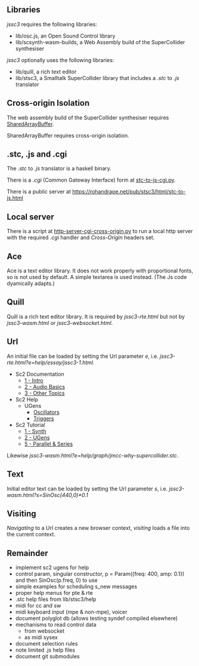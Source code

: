 ## Libraries

_jssc3_ requires the following libraries:

- lib/osc.js, an Open Sound Control library
- lib/scsynth-wasm-builds, a Web Assembly build of the SuperCollider synthesiser

_jssc3_ optionally uses the following libraries:

- lib/quill, a rich text editor
- lib/stsc3, a Smalltalk SuperCollider library that includes a _.stc_ to _.js_ translator

## Cross-origin Isolation

The web assembly build of the SuperCollider synthesiser requires
[SharedArrayBuffer](https://developer.mozilla.org/en-US/docs/Web/JavaScript/Reference/Global_Objects/SharedArrayBuffer).

SharedArrayBuffer requires cross-origin isolation.

## .stc, .js and .cgi

The _.stc_ to _.js_ translator is a haskell binary.

There is a _.cgi_ (Common Gateway Interface) form at
[stc-to-js-cgi.py](https://gitlab.com/rd--/stsc3/-/blob/master/cgi-bin/stc-to-js-cgi.py).

There is a public server at <https://rohandrape.net/pub/stsc3/html/stc-to-js.html>

## Local server

There is a script at
[http-server-cgi-cross-origin.py](https://gitlab.com/rd--/jssc3/-/blob/main/py/http-server-cgi-cross-origin.py)
to run a local http server with the required _.cgi_ handler and _Cross-Origin_ headers set.

## Ace

Ace is a text editor library.
It does not work properly with proportional fonts, so is not used by default.
A simple textarea is used instead.
(The Js code dyamically adapts.)

## Quill

Quill is a rich text editor library.
It is required by _jssc3-rte.html_ but not by _jssc3-wasm.html_ or _jssc3-websocket.html_.

## Url

An initial file can be loaded by setting the Url parameter _e_,
i.e. _jssc3-rte.html?e=help/essay/jssc3-1.html_.

- Sc2 Documentation
  - [1 - Intro](https://rohandrape.net/pub/jssc3/jssc3-rte.html?e=help/essay/sc-documentation-1.html)
  - [2 - Audio Basics](https://rohandrape.net/pub/jssc3/jssc3-rte.html?e=help/essay/sc-documentation-2.html)
  - [3 - Other Topics](https://rohandrape.net/pub/jssc3/jssc3-rte.html?e=help/essay/sc-documentation-3.html)
- Sc2 Help
  - UGens
    - [Oscillators](https://rohandrape.net/pub/jssc3/jssc3-rte.html?e=help/essay/sc-help-ugens-oscillators.html)
    - [Triggers](https://rohandrape.net/pub/jssc3/jssc3-rte.html?e=help/essay/sc-help-ugens-triggers.html)
- Sc2 Tutorial
  - [1 - Synth](https://rohandrape.net/pub/jssc3/jssc3-rte.html?e=help/essay/sc-tutorial-1.html)
  - [2 - UGens](https://rohandrape.net/pub/jssc3/jssc3-rte.html?e=help/essay/sc-tutorial-2.html)
  - [5 - Parallel & Series](https://rohandrape.net/pub/jssc3/jssc3-rte.html?e=help/essay/sc-tutorial-5.html)

Likewise _jssc3-wasm.html?e=help/graph/jmcc-why-supercollider.stc_.

## Text

Initial editor text can be loaded by setting the Url parameter _s_, i.e. _jssc3-wasm.html?s=SinOsc(440,0)*0.1_

## Visiting

_Navigating_ to  a Url creates a new browser context, _visiting_ loads a file into the current context.

## Remainder

- implement sc2 ugens for help
- control param, singular constructor, p = Param({freq: 400, amp: 0.1}) and then SinOsc(p.freq, 0) to use
- simple examples for scheduling s_new messages
- proper help menus for pte & rte
- .stc help files from lib/stsc3/help
- midi for cc and sw
- midi keyboard input (mpe & non-mpe), voicer
- document polyglot db (allows testing syndef compiled elsewhere)
- mechanisms to read control data
  + from websocket
  + as midi sysex
- document selection rules
- note limited .js help files
- document git submodules
